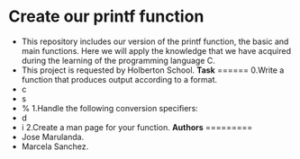 **Create our printf function**
============================
- This repository includes our version of the printf function, the basic and main functions.
Here we will apply the knowledge that we have acquired during the learning of the programming language C.
- This project is requested by Holberton School.
**Task**
======
0.Write a function that produces output according to a format.
- c
- s
- %
1.Handle the following conversion specifiers:
- d
- i
2.Create a man page for your function.
**Authors**
=========
- Jose Marulanda.
- Marcela Sanchez.